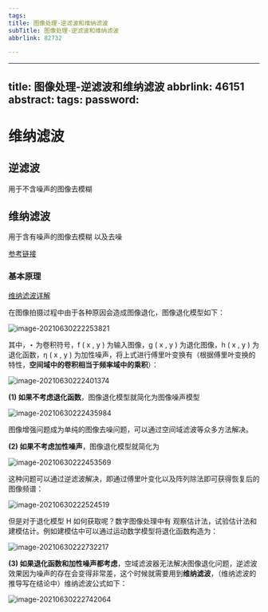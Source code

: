 ```yaml
---
tags:
title: 图像处理-逆滤波和维纳滤波
subTitle: 图像处理-逆滤波和维纳滤波
abbrlink: 82732

---
```

---
title: 图像处理-逆滤波和维纳滤波
abbrlink: 46151
abstract:
tags:
password:
---


<!--more-->

# 维纳滤波

## 逆滤波

用于不含噪声的图像去模糊

## 维纳滤波

用于含有噪声的图像去模糊  以及去噪

[参考链接](https://blog.csdn.net/weixin_44580210/article/details/105106563)

### 基本原理

[维纳滤波详解](https://blog.csdn.net/weixin_44580210/article/details/105106563)

在图像拍摄过程中由于各种原因会造成图像退化，图像退化模型如下：

![image-20210630222253821](https://cdn.jsdelivr.net/gh/changruowang/cloudimg/img/20210630222253.png)

其中，⋆ 为卷积符号，f ( x , y ) 为输入图像，g ( x , y ) 为退化图像，h ( x , y ) 为退化函数，η ( x , y ) 为加性噪声，将上式进行傅里叶变换有（根据傅里叶变换的特性，**空间域中的卷积相当于频率域中的乘积**）：

![image-20210630222401374](https://cdn.jsdelivr.net/gh/changruowang/cloudimg/img/20210630222401.png)

**(1) 如果不考虑退化函数**，图像退化模型就简化为图像噪声模型

![image-20210630222435984](https://cdn.jsdelivr.net/gh/changruowang/cloudimg/img/20210630222436.png)

图像增强问题成为单纯的图像去噪问题，可以通过空间域滤波等众多方法解决。

**(2) 如果不考虑加性噪声**，图像退化模型就简化为

![image-20210630222453569](https://cdn.jsdelivr.net/gh/changruowang/cloudimg/img/20210630222453.png)

这种问题可以通过逆滤波解决，即通过傅里叶变化以及阵列除法即可获得恢复后的图像频谱：

![image-20210630222524519](https://cdn.jsdelivr.net/gh/changruowang/cloudimg/img/20210630222524.png)

但是对于退化模型 H 如何获取呢？数字图像处理中有  观察估计法，试验估计法和建模估计。例如建模估中可以通过运动数学模型将退化函数构造为：

![image-20210630222732217](https://cdn.jsdelivr.net/gh/changruowang/cloudimg/img/20210630222732.png)

**(3) 如果退化函数和加性噪声都考虑**，空域滤波器无法解决图像退化问题，逆滤波效果因为噪声的存在会变得非常差，这个时候就需要用到**维纳滤波**，（维纳滤波的推导写在结论中）维纳滤波公式如下：

![image-20210630222742064](https://cdn.jsdelivr.net/gh/changruowang/cloudimg/img/20210630222742.png)

